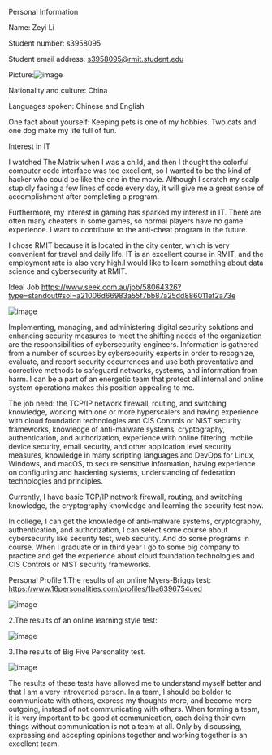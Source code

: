 Personal Information

Name: Zeyi Li

Student number: s3958095

Student email address: s3958095@rmit.student.edu

Picture:![image](https://user-images.githubusercontent.com/110008240/184533802-adeae1df-cd29-4102-b6d3-b2509ba2030b.png)

Nationality and culture: China

Languages spoken: Chinese and English

One fact about yourself: Keeping pets is one of my hobbies. Two cats and one dog make my life full of fun.

Interest in IT 

I watched The Matrix when I was a child, and then I thought the colorful computer code interface was too excellent, so I wanted to be the kind of hacker who could be like the one in the movie. Although I scratch my scalp stupidly facing a few lines of code every day, it will give me a great sense of accomplishment after completing a program. 

Furthermore, my interest in gaming has sparked my interest in IT. There are often many cheaters in some games, so normal players have no game experience. I want to contribute to the anti-cheat program in the future.

I chose RMIT because it is located in the city center, which is very convenient for travel and daily life. IT is an excellent course in RMIT, and the employment rate is also very high.I would like to learn something about data science and cybersecurity at RMIT.

Ideal Job 
https://www.seek.com.au/job/58064326?type=standout#sol=a21006d66983a55f7bb87a25dd886011ef2a73e

![image](https://user-images.githubusercontent.com/110008240/184797165-4f8f2871-6cd9-40a3-94c2-39898f524b61.png)

Implementing, managing, and administering digital security solutions and enhancing security measures to meet the shifting needs of the organization are the responsibilities of cybersecurity engineers. Information is gathered from a number of sources by cybersecurity experts in order to recognize, evaluate, and report security occurrences and use both preventative and corrective methods to safeguard networks, systems, and information from harm. I can be a part of an energetic team that protect all internal and online system operations makes this position appealing to me.

The job need: the TCP/IP network firewall, routing, and switching knowledge, working with one or more hyperscalers and having experience with cloud foundation technologies and CIS Controls or NIST security frameworks, knowledge of anti-malware systems, cryptography, authentication, and authorization, experience with online filtering, mobile device security, email security, and other application level security measures, knowledge in many scripting languages and DevOps for Linux, Windows, and macOS, to secure sensitive information, having experience on configuring and hardening systems, understanding of federation technologies and principles. 

Currently, I have basic TCP/IP network firewall, routing, and switching knowledge, the cryptography knowledge and learning the security test now.

In college, I can get the knowledge of anti-malware systems, cryptography, authentication, and authorization, I can select some course about cybersecurity like security test, web security. And do some programs in course. When I graduate or in third year I go to some big company to practice and get the experience about cloud foundation technologies and CIS Controls or NIST security frameworks.

Personal Profile 
1.The results of an online Myers-Briggs test:
https://www.16personalities.com/profiles/1ba6396754ced

![image](https://user-images.githubusercontent.com/110008240/184796984-25348d92-4b1a-401c-bf13-e96d24c76b38.png)

2.The results of an online learning style test:

![image](https://user-images.githubusercontent.com/110008240/184797011-ccb9cab2-5606-4f4e-9439-7c5b4e5c11c4.png)

3.The results of Big Five Personality test. 

![image](https://user-images.githubusercontent.com/110008240/184797043-649b0704-b1c6-4f84-8f93-1167e0919279.png)


The results of these tests have allowed me to understand myself better and that I am a very introverted person. In a team, I should be bolder to communicate with others, express my thoughts more, and become more outgoing, instead of not communicating with others. When forming a team, it is very important to be good at communication, each doing their own things without communication is not a team at all. Only by discussing, expressing and accepting opinions together and working together is an excellent team.
